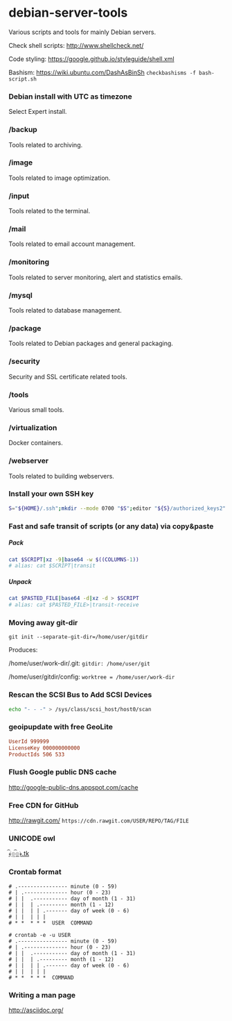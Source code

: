 debian-server-tools
===================

Various scripts and tools for mainly Debian servers.

Check shell scripts: http://www.shellcheck.net/

Code styling: https://google.github.io/styleguide/shell.xml

Bashism: https://wiki.ubuntu.com/DashAsBinSh `checkbashisms -f bash-script.sh`

### Debian install with UTC as timezone

Select Expert install.

### /backup

Tools related to archiving.

### /image

Tools related to image optimization.

### /input

Tools related to the terminal.

### /mail

Tools related to email account management.

### /monitoring

Tools related to server monitoring, alert and statistics emails.

### /mysql

Tools related to database management.

### /package

Tools related to Debian packages and general packaging.

### /security

Security and SSL certificate related tools.

### /tools

Various small tools.

### /virtualization

Docker containers.

### /webserver

Tools related to building webservers.

### Install your own SSH key

```bash
S="${HOME}/.ssh";mkdir --mode 0700 "$S";editor "${S}/authorized_keys2"
```

### Fast and safe transit of scripts (or any data) via copy&paste

##### Pack

```bash
cat $SCRIPT|xz -9|base64 -w $((COLUMNS-1))
# alias: cat $SCRIPT|transit
```

##### Unpack

```bash
cat $PASTED_FILE|base64 -d|xz -d > $SCRIPT
# alias: cat $PASTED_FILE>|transit-receive
```

### Moving away git-dir

`git init --separate-git-dir=/home/user/gitdir`

Produces:

/home/user/work-dir/.git: `gitdir: /home/user/git`

/home/user/gitdir/config: `worktree = /home/user/work-dir`

### Rescan the SCSI Bus to Add SCSI Devices

```bash
echo "- - -" > /sys/class/scsi_host/host0/scan
```

### geoipupdate with free GeoLite

```ini
UserId 999999
LicenseKey 000000000000
ProductIds 506 533
```

### Flush Google public DNS cache

http://google-public-dns.appspot.com/cache

### Free CDN for GitHub

http://rawgit.com/ `https://cdn.rawgit.com/USER/REPO/TAG/FILE`

### UNICODE owl

[﴾͡๏̯͡๏﴿.tk](http://xn--wta3hb403ica11187ama.tk/)

### Crontab format

```
# .---------------- minute (0 - 59)
# | .-------------- hour (0 - 23)
# | |  .----------- day of month (1 - 31)
# | |  | .--------- month (1 - 12)
# | |  | | .------- day of week (0 - 6)
# | |  | | |
# * *  * * *  USER  COMMAND
```

```
# crontab -e -u USER
# .---------------- minute (0 - 59)
# | .-------------- hour (0 - 23)
# | |  .----------- day of month (1 - 31)
# | |  | .--------- month (1 - 12)
# | |  | | .------- day of week (0 - 6)
# | |  | | |
# * *  * * *  COMMAND
```

### Writing a man page

http://asciidoc.org/
